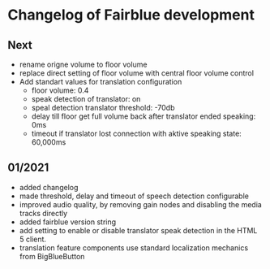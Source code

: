 # Changelog of Fairblue development
## Next
* rename origne volume to floor volume
* replace direct setting of floor volume with central floor volume control
* Add standart values for translation configuration
  * floor volume: 0.4
  * speak detection of translator: on
  * speal detection translator threshold: -70db
  * delay till floor get full volume back after translator ended speaking: 0ms
  * timeout if translator lost connection with aktive speaking state: 60,000ms
## 01/2021
* added changelog
* made threshold, delay and timeout of speech detection configurable   
* improved audio quality, by removing gain nodes and disabling the media tracks directly
* added fairblue version string
* add setting to enable or disable translator speak detection in the HTML 5 client.
* translation feature components use standard localization mechanics from BigBlueButton

